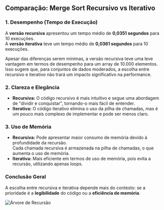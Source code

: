 ## Comparação: Merge Sort Recursivo vs Iterativo

### 1. **Desempenho (Tempo de Execução)**

A **versão recursiva** apresentou um tempo médio de **0,0351 segundos** para 10 execuções.<br>
A **versão iterativa** teve um tempo médio de **0,0361 segundos** para 10 execuções.

Apesar das diferenças serem mínimas, a versão recursiva teve uma leve vantagem em termos de desempenho para um array de 10.000 elementos.<br>
Isso sugere que, para conjuntos de dados moderados, a escolha entre recursivo e iterativo não trará um impacto significativo na performance.

### 2. **Clareza e Elegância**

- **Recursiva:** O código recursivo é mais intuitivo e segue uma abordagem de "dividir e conquistar", tornando-o mais fácil de entender.
- **Iterativa:** O código iterativo elimina o uso da pilha de chamadas, mas é um pouco mais complexo de implementar e pode ser menos claro.

### 3. **Uso de Memória**

- **Recursiva:** Pode apresentar maior consumo de memória devido à profundidade da recursão.<br>
Cada chamada recursiva é armazenada na pilha de chamadas, o que aumenta o uso de memória.
- **Iterativa:** Mais eficiente em termos de uso de memória, pois evita a recursão, utilizando apenas loops.

### Conclusão Geral

A escolha entre recursiva e iterativa depende mais do contexto: se a prioridade é a **legibilidade** do código ou a **eficiência de memória**.

![Árvore de Recursão](https://exemplo.com/recursion_tree.png)
